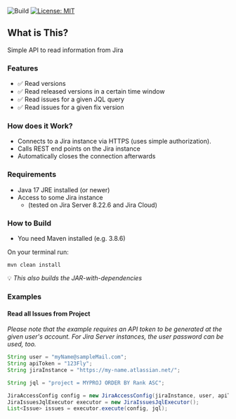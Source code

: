 ![Build](https://github.com/ingomohr/simple-jira-api/actions/workflows/mvn-build-main.yml/badge.svg?branch=main)
[![License: MIT](https://img.shields.io/badge/License-MIT-yellow.svg)](https://opensource.org/licenses/MIT)
## What is This?
Simple API to read information from Jira

### Features
- ✅ Read versions
- ✅ Read released versions in a certain time window
- ✅ Read issues for a given JQL query
- ✅ Read issues for a given fix version

### How does it Work?
* Connects to a Jira instance via HTTPS (uses simple authorization).
* Calls REST end points on the Jira instance
* Automatically closes the connection afterwards

### Requirements
- Java 17 JRE installed (or newer)
- Access to some Jira instance
  - (tested on Jira Server 8.22.6 and Jira Cloud)

### How to Build
- You need Maven installed (e.g. 3.8.6)

On your terminal run:
```
mvn clean install
```
💡 _This also builds the JAR-with-dependencies_

### Examples
#### Read all Issues from Project
_Please note that the example requires an API token to be generated at the given user's account. For Jira Server instances, the user password can be used, too._

```Java
String user = "myName@sampleMail.com";
String apiToken = "123Fly";
String jiraInstance = "https://my-name.atlassian.net/";

String jql = "project = MYPROJ ORDER BY Rank ASC";

JiraAccessConfig config = new JiraAccessConfig(jiraInstance, user, apiToken);
JiraIssuesJqlExecutor executor = new JiraIssuesJqlExecutor();
List<Issue> issues = executor.execute(config, jql);
```
